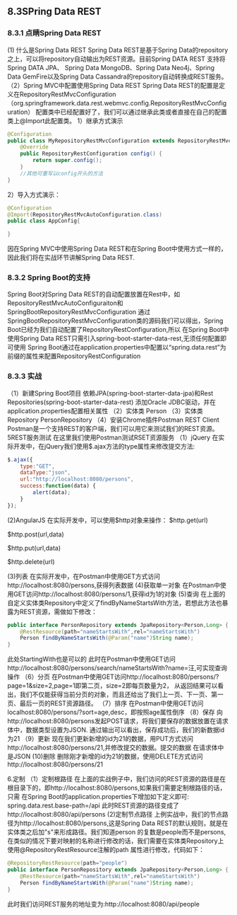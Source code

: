 ## 8.3SPring Data REST
### 8.3.1 点睛Spring Data REST
(1) 什么是Spring Data REST
Spring Data REST是基于Spring Data的repository之上，可以将repository自动输出为REST资源。目前Spring DATA REST 支持将Spring DATA JPA、
Spring Data MongoDB、Spring Data Neo4j、Spring Data GemFire以及Spring Data Cassandra的repository自动转换成REST服务。
（2）Spring MVC中配置使用Spring Data REST
Spring Data REST的配置是定义在RepositoryRestMvcConfiguration（org.springframework.data.rest.webmvc.config.RepositoryRestMvcConfiguration）
配置类中已经配置好了，我们可以通过继承此类或者直接在自己的配置类上@Import此配置类。
1）继承方式演示
```java
@Configuration
public class MyRepositoryRestMvcConfiguration extends RepositoryRestMvcAutoConfiguration {
    @Override
    public RepositoryRestConfiguration config() {
        return super.config();
    }
    //其他可重写以config开头的方法
}
```
2）导入方式演示：
```java
@Configuration
@Import(RepositoryRestMvcAutoConfiguration.class)
public class AppConfig{
    
}
```
因在Spring MVC中使用Spring Data REST和在Spring Boot中使用方式一样的，因此我们将在实战环节讲解Spring Data REST.
### 8.3.2 Spring Boot的支持
Spring Boot对Spring Data REST的自动配置放置在Rest中，如
RepositoryRestMvcAutoConfiguraiton和SpringBootRepositoryRestMvcConfiguration
通过SpringBootRepositoryRestMvcConfiguration类的源码我们可以得出，Spring Boot已经为我们自动配置了RepositoryRestConfiguration,所以
在Spring Boot中使用Spring Data REST只需引入spring-boot-starter-data-rest,无须任何配置即可使用
Spring Boot通过在application.properties中配置以“spring.data.rest”为前缀的属性来配置RepositoryRestConfiguration
### 8.3.3 实战
（1）新建Spring Boot项目
依赖JPA(spring-boot-starter-data-jpa)和Rest Repositories(spring-boot-starter-data-rest)
添加Oracle JDBC驱动，并在application.properties配置相关属性
（2）实体类
Person
（3）实体类Repository
PersonRepository
（4）安装Chrome插件Postman REST Client
Postman是一个支持REST的客户端，我们可以用它来测试我们的REST资源。
5REST服务测试
在这里我们使用Postman测试RSET资源服务
（1）jQuery
在实际开发中，在jQuery我们使用$.ajax方法的type属性来修改提交方法:
```js
$.ajax({
    type:"GET",
    dataType:"json",
    url:"http://localhost:8080/persons",
    success:function(data) {
        alert(data);
    }
});
```
(2)AngularJS
在实际开发中，可以使用$http对象来操作：
$http.get(url)

$http.post(url,data)

$http.put(url,data)

$http.delete(url)

(3)列表
在实际开发中，在Postman中使用GET方式访问http://localhost:8080/persons,获得列表数据
(4)获取单一对象
在Postman中使用GET访问http://localhost:8080/persons/1,获得id为1的对象
(5)查询
在上面的自定义实体类Repository中定义了findByNameStartsWith方法，若想此方法也暴露为REST资源，需做如下修改：
```java
public interface PersonRepository extends JpaRepository<Person,Long> {
    @RestResource(path="nameStartsWith",rel="nameStartsWith")
    Person findByNameStartsWith(@Param("name")String name);
}
```
此处StartingWith也是可以的
此时在Postman中使用GET访问http://localhost:8080/persons/search/nameStartsWith?name=汪,可实现查询操作
（6）分页
在Postman中使用GET访问http://localhost:8080/persons/?page=1&size=2,page=1即第二页，size=2即每页数量为2，
从返回结果可以看出，我们不仅能获得当前分页的对象，而且还给出了我们上一页、下一页、第一页、最后一页的REST资源路径。
（7）排序
在Postman中使用GET访问localhost:8080/persons/?sort=age,desc，即按照age属性倒序
（8）保存
向http://localhost:8080/persons发起POST请求，将我们要保存的数据放置在请求体中，数据类型设置为JSON.
通过输出可以看出，保存成功后，我们的新数据id为21
（9）更新
现在我们更新新增的id为21的数据，用PUT方式访问http://localhost:8080/persons/21,并修改提交的数据。提交的数据
在请求体中 是JSON
(10)删除
删除刚才新增的id为21的数据，使用DELETE方式访问http://localhost:8080/persons/21

6.定制
（1）定制根路径
在上面的实战例子中，我们访问的REST资源的路径是在根目录下的，即http://localhost:8080/persons,如果我们需要定制根路径的话，只需
在Spring Boot的application.properties下增加如下定义即可:
spring.data.rest.base-path=/api
此时REST资源的路径变成了http://localhost:8080/api/persons
(2)定制节点路径
上例实战中，我们的节点路径为http://localhost:8080/persons,这是Spring Data REST的默认规则，就是在实体类之后加"s"来形成路径。我们知道person
的复数是people而不是persons,在类似的情况下要对映射的名称进行修改的话，我们需要在实体类Repository上使用@RepositoryRestResource注解的path
属性进行修改，代码如下：
```java
@RepositoryRestResource(path="people")
public interface PersonRepository extends JpaRepository<Person,Long> {
    @RestResource(path="nameStartsWith",rel="nameStartsWith")
    Person findByNameStartsWith(@Param("name")String name);
}
```
此时我们访问REST服务的地址变为:http://localhost:8080/api/people



































































